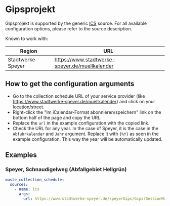 # Gipsprojekt

Gipsprojekt is supported by the generic [ICS](/doc/source/ics.md) source. For all available configuration options, please refer to the source description.

Known to work with:

| Region | URL |
| ------ | --- |
| Stadtwerke Speyer | <https://www.stadtwerke-speyer.de/muellkalender> |


## How to get the configuration arguments

- Go to the collection schedule URL of your service provider (like <https://www.stadtwerke-speyer.de/muellkalender>) and click on your location/street.
- Right-click the "Im iCalendar-Format abonnieren/speichern" link on the bottom half of the page and copy the URL.
- Replace the `url` in the example configuration with the copied link.
- Check the URL for any year. In the case of Speyer, it is the case in the `Abfuhrkalender` and `Jahr` argument. Replace it with `{%Y}` as seen in the example configuration. This way the year will be automatically updated.

## Examples

### Speyer, Schnaudigelweg (Abfallgebiet Hellgrün)

```yaml
waste_collection_schedule:
  sources:
    - name: ics
      args:
        url: https://www.stadtwerke-speyer.de/speyerGips/Gips?SessionMandant=Speyer&Anwendung=Abfuhrkalender&Methode=TermineAnzeigenICS&Mandant=Speyer&Abfuhrkalender=Speyer{%Y}&Bezirk_ID=22&Jahr={%Y}
```
